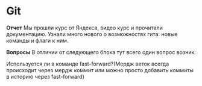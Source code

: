 # Git

**Отчет**
Мы прошли курс от Яндекса, видео курс и прочитали документацию. Узнали много нового о возможностях гита: новые команды и флаги к ним.

**Вопросы**
В отличии от следующего блока тут всего один вопрос возник:

Используется ли в команде fast-forward?(Мердж веток всегда происходит через мердж коммит или можно просто добавить коммиты в историю через fast-forward)
